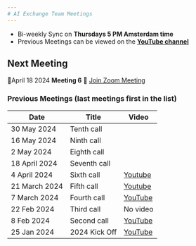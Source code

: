 ```yaml
---
# AI Exchange Team Meetings
---
```

- Bi-weekly Sync on **Thursdays 5 PM Amsterdam time**
- Previous Meetings can be viewed on the **[YouTube channel](https://youtube.com/@RobvanderVeer-ex3gj?si=s2-gDFrRCazNge_c)**
## Next Meeting
🐝April 18 2024 **Meeting 6** 🐝 [Join Zoom Meeting](https://kainos.zoom.us/j/99836667919)

### Previous Meetings (last meetings first in the list)

| Date | Title | Video |
| - | - | - |
| 30 May 2024  | Tenth call   |
| 16 May 2024   | Ninth call  |
| 2 May 2024    | Eighth  call|
| 18 April 2024 | Seventh call|
| 4 April 2024  | Sixth call  | [Youtube](https://www.youtube.com/watch?v=27by1QHumK4)
| 21 March 2024 | Fifth call  | [Youtube](https://www.youtube.com/watch?v=EE5B_SM9T5s)
| 7 March 2024  | Fourth call | [YouTube](https://youtu.be/tMnLFH4aZa8)
| 22 Feb 2024   | Third call  | No video
| 8 Feb 2024    | Second call | [YouTube](https://www.youtube.com/watch?v=Qfo1Mjp1tJ0) |
| 25 Jan 2024   | 2024 Kick Off | [YouTube](https://youtu.be/rwqv2m4-0vA?si=ZSB5-DfntaUjxF8I) |
